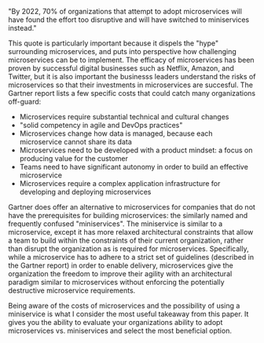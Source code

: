 "By 2022, 70% of organizations that attempt to adopt microservices will have found the effort too
disruptive and will have switched to miniservices instead."

This quote is particularly important because it dispels the "hype" surrounding microservices, and puts into perspective how challenging microservices can be to implement. The efficacy of microservices has been proven by successful digital businesses such as Netflix, Amazon, and Twitter, but it is also important the businesss leaders understand the risks of microservices so that their investments in microservices are succesful. The Gartner report lists a few specific costs that could catch many organizations off-guard:

 - Microservices require substantial technical and cultural changes
 - "solid competency in agile and DevOps practices"
 - Microservices change how data is managed, because each microservice cannot share its data
 - Microservices need to be developed with a product mindset: a focus on producing value for the customer
 - Teams need to have significant autonomy in order to build an effective microservice
 - Microservices require a complex application infrastructure for developing and deploying microservices
 
Gartner does offer an alternative to microservices for companies that do not have the prerequisites for building microservices: the similarly named and frequently confused "miniservices". The miniservice is similar to a microservice, except it has more relaxed architectural constraints that allow a team to build within the constraints of their current organization, rather than disrupt the organization as is required for microservices. Specifically, while a microservice has to adhere to a strict set of guidelines (described in the Gartner report) in order to enable delivery, microservices give the organization the freedom to improve their agility with an architectural paradigm similar to microservices without enforcing the potentially destructive microservice requirements.

Being aware of the costs of microservices and the possibility of using a miniservice is what I consider the most useful takeaway from this paper. It gives you the ability to evaluate your organizations ability to adopt microservices vs. miniservices and select the most beneficial option.
